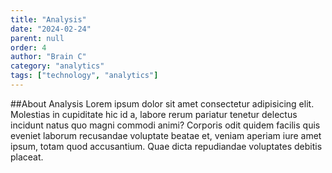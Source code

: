 ```yaml
---
title: "Analysis"
date: "2024-02-24"
parent: null
order: 4
author: "Brain C"
category: "analytics"
tags: ["technology", "analytics"]
---
```


##About Analysis
Lorem ipsum dolor sit amet consectetur adipisicing elit. Molestias in cupiditate hic id a, labore rerum pariatur tenetur delectus incidunt natus quo magni commodi animi? Corporis odit quidem facilis quis eveniet laborum recusandae voluptate beatae et, veniam aperiam iure amet ipsum, totam quod accusantium. Quae dicta repudiandae voluptates debitis placeat.
